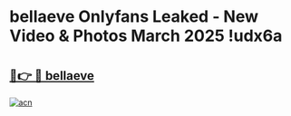 # bellaeve Onlyfans Leaked - New Video & Photos March 2025 !udx6a

# <h2><a href="https://4p6q02.iuczelnia.edu.pl?title=bellaeve&ref=udx6a">🔗👉 🔴 bellaeve</a></h2>

[![acn](https://github.com/user-attachments/assets/0f9c940e-d8b0-45ae-aac7-cd30a18b3e1c)](https://4p6q02.iuczelnia.edu.pl?title=bellaeve&ref=udx6a)

